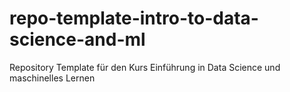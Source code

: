 # repo-template-intro-to-data-science-and-ml
Repository Template für den Kurs Einführung in Data Science und maschinelles Lernen
